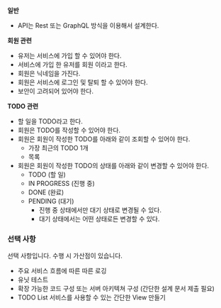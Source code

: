 **일반**

- API는 Rest 또는 GraphQL 방식을 이용해서 설계한다.

**회원 관련**

- 유저는 서비스에 가입 할 수 있어야 한다.
- 서비스에 가입 한 유저를 회원 이라고 한다.
- 회원은 닉네임을 가진다.
- 회원은 서비스에 로그인 및 탈퇴 할 수 있어야 한다.
- 보안이 고려되어 있어야 한다.

**TODO 관련**

- 할 일을 TODO라고 한다.
- 회원은 TODO를 작성할 수 있어야 한다.
- 회원은 회원이 작성한 TODO를 아래와 같이 조회할 수 있어야 한다.
    - 가장 최근의 TODO 1개
    - 목록
- 회원은 회원이 작성한 TODO의 상태를 아래와 같이 변경할 수 있어야 한다.
    - TODO (할 일)
    - IN PROGRESS (진행 중)
    - DONE (완료)
    - PENDING (대기)
        - 진행 중 상태에서만 대기 상태로 변경될 수 있다.
        - 대기 상태에서는 어떤 상태로든 변경할 수 있다.

### 선택 사항

선택 사항입니다. 수행 시 가산점이 있습니다.

- 주요 서비스 흐름에 따른 따른 로깅
- 유닛 테스트
- 확장 가능한 코드 구성 또는 서버 아키텍쳐 구성 (간단한 설계 문서 제출 필요)
- TODO List 서비스를 사용할 수 있는 간단한 View 만들기